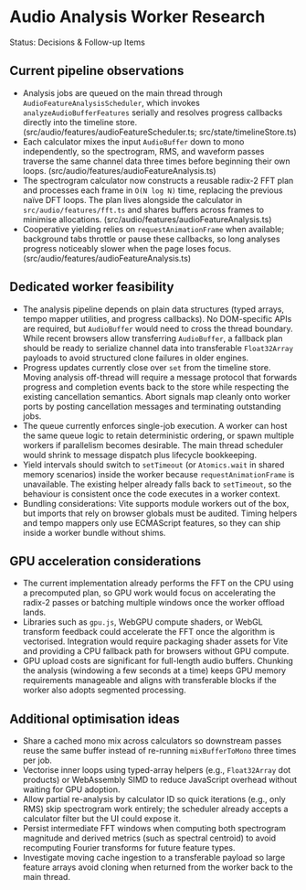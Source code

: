 # Audio Analysis Worker Research

Status: Decisions & Follow-up Items

## Current pipeline observations

- Analysis jobs are queued on the main thread through `AudioFeatureAnalysisScheduler`, which invokes
  `analyzeAudioBufferFeatures` serially and resolves progress callbacks directly into the timeline
  store. (src/audio/features/audioFeatureScheduler.ts; src/state/timelineStore.ts)
- Each calculator mixes the input `AudioBuffer` down to mono independently, so the spectrogram, RMS,
  and waveform passes traverse the same channel data three times before beginning their own loops.
  (src/audio/features/audioFeatureAnalysis.ts)
- The spectrogram calculator now constructs a reusable radix-2 FFT plan and processes each frame in
  `O(N log N)` time, replacing the previous naïve DFT loops. The plan lives alongside the
  calculator in `src/audio/features/fft.ts` and shares buffers across frames to minimise
  allocations. (src/audio/features/audioFeatureAnalysis.ts)
- Cooperative yielding relies on `requestAnimationFrame` when available; background tabs throttle or
  pause these callbacks, so long analyses progress noticeably slower when the page loses focus.
  (src/audio/features/audioFeatureAnalysis.ts)

## Dedicated worker feasibility

- The analysis pipeline depends on plain data structures (typed arrays, tempo mapper utilities, and
  progress callbacks). No DOM-specific APIs are required, but `AudioBuffer` would need to cross the
  thread boundary. While recent browsers allow transferring `AudioBuffer`, a fallback plan should be
  ready to serialize channel data into transferable `Float32Array` payloads to avoid structured clone
  failures in older engines.
- Progress updates currently close over `set` from the timeline store. Moving analysis off-thread will
  require a message protocol that forwards progress and completion events back to the store while
  respecting the existing cancellation semantics. Abort signals map cleanly onto worker ports by
  posting cancellation messages and terminating outstanding jobs.
- The queue currently enforces single-job execution. A worker can host the same queue logic to retain
  deterministic ordering, or spawn multiple workers if parallelism becomes desirable. The main thread
  scheduler would shrink to message dispatch plus lifecycle bookkeeping.
- Yield intervals should switch to `setTimeout` (or `Atomics.wait` in shared memory scenarios) inside
  the worker because `requestAnimationFrame` is unavailable. The existing helper already falls back to
  `setTimeout`, so the behaviour is consistent once the code executes in a worker context.
- Bundling considerations: Vite supports module workers out of the box, but imports that rely on
  browser globals must be audited. Timing helpers and tempo mappers only use ECMAScript features, so
  they can ship inside a worker bundle without shims.

## GPU acceleration considerations

- The current implementation already performs the FFT on the CPU using a precomputed plan, so GPU
  work would focus on accelerating the radix-2 passes or batching multiple windows once the worker
  offload lands.
- Libraries such as `gpu.js`, WebGPU compute shaders, or WebGL transform feedback could accelerate
  the FFT once the algorithm is vectorised. Integration would require packaging shader assets for
  Vite and providing a CPU fallback path for browsers without GPU compute.
- GPU upload costs are significant for full-length audio buffers. Chunking the analysis (windowing a
  few seconds at a time) keeps GPU memory requirements manageable and aligns with transferable blocks
  if the worker also adopts segmented processing.

## Additional optimisation ideas

- Share a cached mono mix across calculators so downstream passes reuse the same buffer instead of
  re-running `mixBufferToMono` three times per job.
- Vectorise inner loops using typed-array helpers (e.g., `Float32Array` dot products) or WebAssembly
  SIMD to reduce JavaScript overhead without waiting for GPU adoption.
- Allow partial re-analysis by calculator ID so quick iterations (e.g., only RMS) skip spectrogram
  work entirely; the scheduler already accepts a calculator filter but the UI could expose it.
- Persist intermediate FFT windows when computing both spectrogram magnitude and derived metrics
  (such as spectral centroid) to avoid recomputing Fourier transforms for future feature types.
- Investigate moving cache ingestion to a transferable payload so large feature arrays avoid cloning
  when returned from the worker back to the main thread.

